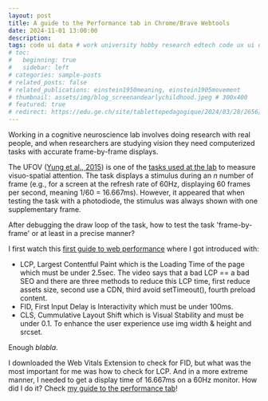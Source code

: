 ```yaml
---
layout: post
title: A guide to the Performance tab in Chrome/Brave Webtools
date: 2024-11-01 13:00:00
description: 
tags: code ui data # work university hobby research edtech code ux ui data psychology videogames misc book
# toc:
#   beginning: true
#   sidebar: left
# categories: sample-posts
# related_posts: false
# related_publications: einstein1950meaning, einstein1905movement
# thumbnail: assets/img/blog_screenandearlychildhood.jpeg # 300x400
# featured: true
# redirect: https://edu.ge.ch/site/tablettepedagogique/2024/03/28/2656/
---
```


Working in a cognitive neuroscience lab involves doing research with real people, and when researchers are studying vision they need computerized tasks with accurate frame-by-frame displays.

The UFOV ([Yung et al., 2015](https://pmc.ncbi.nlm.nih.gov/articles/PMC4354665/)) is one of the [tasks used at the lab](https://www.brainandlearning.org/tasks) to measure visuo-spatial attention. The task displays a stimulus during an *n* number of frame (e.g., for a screen at the refresh rate of 60Hz, displaying 60 frames per second, meaning 1/60 = 16.667ms). However, it appeared that when testing the task with a photodiode, the stimulus was always shown with one supplementary frame.

After debugging the draw loop of the task, how to test the task 'frame-by-frame' or at least in a precise manner?

I first watch this [first guide to web performance](https://www.youtube.com/watch?v=0fONene3OIA) where I got introduced with:

- LCP, Largest Contentful Paint which is the Loading Time of the page which must be under 2.5sec. The video says that a bad LCP == a bad SEO and there are three methods to reduce this LCP time, first reduce assets size, second use a CDN, third avoid setTimeout(), fourth preload content.
- FID, First Input Delay is Interactivity which must be under 100ms.
- CLS, Cummulative Layout Shift which is Visual Stability and must be under 0.1. To enhance the user experience use img width & height and srcset.

Enough *blabla*. 

I downloaded the Web Vitals Extension to check for FID, but what was the most important for me was how to check for LCP. And in a more extreme manner, I needed to get a display time of 16.667ms on a 60Hz monitor. How did I do it? Check [my guide to the performance tab](https://www.youtube.com/watch?v=hjmdDsvkwyc)!